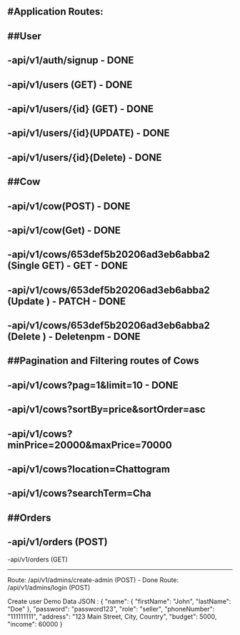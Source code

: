 ## #Application Routes:

## ##User

## -api/v1/auth/signup - DONE

## -api/v1/users (GET) - DONE

## -api/v1/users/{id} (GET) - DONE

## -api/v1/users/{id}(UPDATE) - DONE

## -api/v1/users/{id}(Delete) - DONE

## ##Cow

## -api/v1/cow(POST) - DONE

## -api/v1/cow(Get) - DONE

## -api/v1/cows/653def5b20206ad3eb6abba2 (Single GET) - GET - DONE

## -api/v1/cows/653def5b20206ad3eb6abba2 (Update ) - PATCH - DONE

## -api/v1/cows/653def5b20206ad3eb6abba2 (Delete ) - Deletenpm - DONE

## ##Pagination and Filtering routes of Cows

## -api/v1/cows?pag=1&limit=10 - DONE

## -api/v1/cows?sortBy=price&sortOrder=asc

## -api/v1/cows?minPrice=20000&maxPrice=70000

## -api/v1/cows?location=Chattogram

## -api/v1/cows?searchTerm=Cha

## ##Orders

## -api/v1/orders (POST)

-api/v1/orders (GET)

---

Route: /api/v1/admins/create-admin (POST) - Done
Route: /api/v1/admins/login (POST)

Create user Demo Data JSON :
{
"name": {
"firstName": "John",
"lastName": "Doe"
},
"password": "password123",
"role": "seller",
"phoneNumber": "111111111",
"address": "123 Main Street, City, Country",
"budget": 5000,
"income": 60000
}
